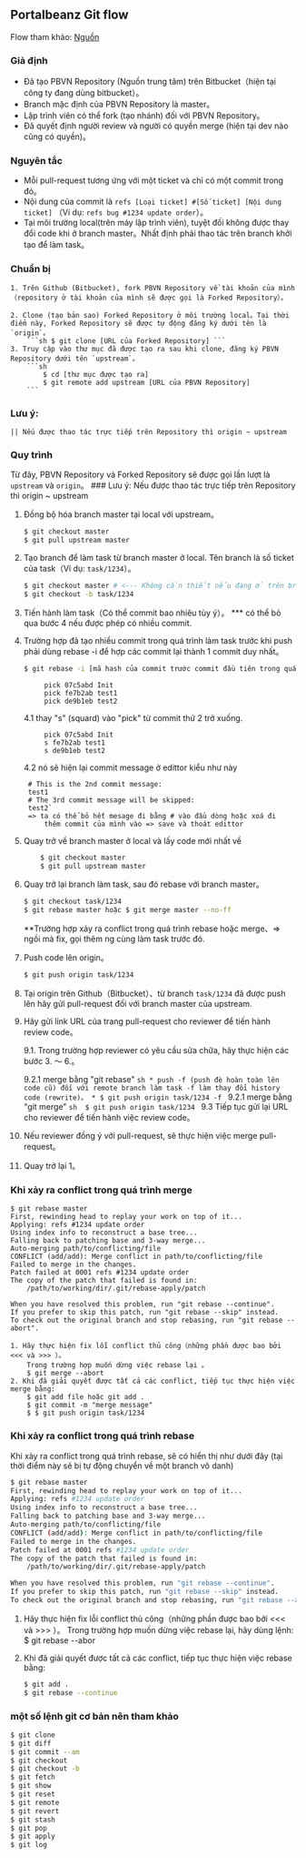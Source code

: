 ## Portalbeanz Git flow

Flow tham khảo: [Nguồn](http://nvie.com/posts/a-successful-git-branching-model/)

### Giả định
* Đã tạo PBVN Repository (Nguồn trung tâm) trên Bitbucket（hiện tại công ty đang dùng bitbucket）。
* Branch mặc định của PBVN Repository là master。
* Lập trình viên có thể  fork (tạo nhánh) đối với PBVN Repository。
* Đã quyết định người review và người có quyền merge (hiện tại dev nào cũng có quyền)。

### Nguyên tắc
* Mỗi pull-request tương ứng với một ticket và chỉ có một commit trong đó。
* Nội dung của commit là `refs [Loại ticket] #[Số ticket] [Nội dung ticket]` （Ví dụ: `refs bug #1234 update order`）。
* Tại môi trường local(trên máy lập trình viên), tuyệt đối không được thay đổi code khi ở branch master。Nhất định phải thao tác trên branch khởi tạo để làm task。

### Chuẩn bị

    1. Trên Github (Bitbucket), fork PBVN Repository về tài khoản của mình（repository ở tài khoản của mình sẽ được gọi là Forked Repository）。

    2. Clone (tạo bản sao) Forked Repository ở môi trường local。Tại thời điểm này, Forked Repository sẽ được tự động đăng ký dưới tên là `origin`。
        ```sh $ git clone [URL của Forked Repository] ```
    3. Truy cập vào thư mục đã được tạo ra sau khi clone, đăng ký PBVN Repository dưới tên `upstream`。
        ```sh
            $ cd [thư mục được tạo ra]
            $ git remote add upstream [URL của PBVN Repository]
        ```
### Lưu ý:
    || Nếu được thao tác trực tiếp trên Repository thì origin ~ upstream
### Quy trình

Từ đây, PBVN Repository và Forked Repository sẽ được gọi lần lượt là `upstream` và `origin`。
     ### Lưu ý:
        Nếu được thao tác trực tiếp trên Repository thì origin ~ upstream
1. Đồng bộ hóa branch master tại local với upstream。
    ```sh
    $ git checkout master
    $ git pull upstream master
    ```
2. Tạo branch để làm task từ branch master ở local. Tên branch là số ticket của task（Ví dụ: `task/1234`）。
    ```sh
    $ git checkout master # <--- Không cần thiết nếu đang ở trên branch master
    $ git checkout -b task/1234
    ```
3. Tiến hành làm task（Có thể commit bao nhiêu tùy ý）。
   *** có thể  bỏ qua bước 4 nếu được phép có nhiều commit.
4. Trường hợp đã tạo nhiều commit trong quá trình làm task trước khi push phải dùng rebase -i để hợp các commit lại thành 1 commit duy nhất。 
    ```sh
    $ git rebase -i [mã hash của commit trước commit đầu tiên trong quá trình làm task]
    ```  
            pick 07c5abd Init  
            pick fe7b2ab test1  
            pick de9b1eb test2  
        
    4.1   thay "s" (squard) vào "pick" từ commit thứ 2 trở xuống.  

            pick 07c5abd Init  
            s fe7b2ab test1  
            s de9b1eb test2  

    4.2 nó sẽ hiện lại commit message ở edittor kiểu như này  

        # This is the 2nd commit message:  
        test1
        # The 3rd commit message will be skipped:
        test2`  
        => ta có thể bỏ hết mesage đi bằng # vào đầu dòng hoặc xoá đi  
            thêm commit của mình vào => save và thoát edittor

5. Quay trở về branch master ở local và lấy code mới nhất về  
    ```sh
        $ git checkout master
        $ git pull upstream master
    ```
6. Quay trở lại branch làm task, sau đó rebase với branch master。
    ```sh
    $ git checkout task/1234
    $ git rebase master hoặc $ git merge master --no-ff
    ```
    **Trường hợp xảy ra conflict trong quá trình rebase hoặc merge、=> ngồi mà fix, gọi thêm ng cùng làm task trước đó.

7. Push code lên origin。
    ```sh
    $ git push origin task/1234
    ```
8. Tại origin trên Github（Bitbucket）、từ branch `task/1234` đã được push lên hãy gửi pull-request đối với branch master của upstream.

9. Hãy gửi link URL của trang pull-request cho reviewer để tiến hành review code。

    9.1. Trong trường hợp reviewer có yêu cầu sửa chữa, hãy thực hiện các bước 3. 〜 6.。

    9.2.1 merge bằng "git rebase"
        ```sh
            * push -f (push đè hoàn toàn lên code cũ) đối với remote branch làm task -f làm thay đổi history code (rewrite)。
            * $ git push origin task/1234 -f
        ```
    9.2.1 merge bằng "git merge"
            ```sh 
                $ git push origin task/1234
            ```
    9.3 Tiếp tục gửi lại URL cho reviewer để tiến hành việc review code。

10. Nếu reviewer đồng ý với pull-request, sẽ thực hiện việc merge pull-request。
11. Quay trở lại 1。


### Khi xảy ra conflict trong quá trình merge

    $ git rebase master
    First, rewinding head to replay your work on top of it...
    Applying: refs #1234 update order
    Using index info to reconstruct a base tree...
    Falling back to patching base and 3-way merge...
    Auto-merging path/to/conflicting/file
    CONFLICT (add/add): Merge conflict in path/to/conflicting/file
    Failed to merge in the changes.
    Patch failed at 0001 refs #1234 update order
    The copy of the patch that failed is found in:
        /path/to/working/dir/.git/rebase-apply/patch

    When you have resolved this problem, run "git rebase --continue".
    If you prefer to skip this patch, run "git rebase --skip" instead.
    To check out the original branch and stop rebasing, run "git rebase --abort".

    1. Hãy thực hiện fix lỗi conflict thủ công（những phần được bao bởi <<< và >>> ）。
        Trong trường hợp muốn dừng việc rebase lại 。
        $ git merge --abort
    2. Khi đã giải quyết được tất cả các conflict, tiếp tục thực hiện việc merge bằng:
        $ git add file hoặc git add .
        $ git commit -m "merge message"
        $ $ git push origin task/1234

### Khi xảy ra conflict trong quá trình rebase

Khi xảy ra conflict trong quá trình rebase, sẽ có hiển thị như dưới đây (tại thời điểm này sẽ bị tự động chuyển về một branch vô danh)
```sh
$ git rebase master
First, rewinding head to replay your work on top of it...
Applying: refs #1234 update order
Using index info to reconstruct a base tree...
Falling back to patching base and 3-way merge...
Auto-merging path/to/conflicting/file
CONFLICT (add/add): Merge conflict in path/to/conflicting/file
Failed to merge in the changes.
Patch failed at 0001 refs #1234 update order
The copy of the patch that failed is found in:
    /path/to/working/dir/.git/rebase-apply/patch

When you have resolved this problem, run "git rebase --continue".
If you prefer to skip this patch, run "git rebase --skip" instead.
To check out the original branch and stop rebasing, run "git rebase --abort".
```

1. Hãy thực hiện fix lỗi conflict thủ công（những phần được bao bởi <<< và >>> ）。
    Trong trường hợp muốn dừng việc rebase lại, hãy dùng lệnh:
        $ git rebase --abor

2. Khi đã giải quyết được tất cả các conflict, tiếp tục thực hiện việc rebase bằng:

    ```sh
    $ git add .
    $ git rebase --continue
    ```

### một số lệnh git cơ bản nên tham khảo
```sh
$ git clone  
$ git diff  
$ git commit --am  
$ git checkout  
$ git checkout -b  
$ git fetch  
$ git show  
$ git reset  
$ git remote  
$ git revert  
$ git stash  
$ git pop  
$ git apply  
$ git log  
```